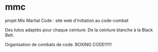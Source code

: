 # mmc
projet Mix Martial Code : site web d'initiation au code-combat

Des tutos adaptés pour chaque ceinture.
De la ceinture blanche à la Black Belt.

Organisation de combats de code.
BOXING CODE!!!!!!
